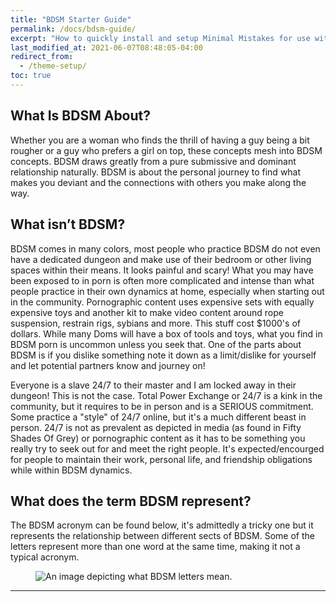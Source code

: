 ```yaml
---
title: "BDSM Starter Guide"
permalink: /docs/bdsm-guide/
excerpt: "How to quickly install and setup Minimal Mistakes for use with GitHub Pages."
last_modified_at: 2021-06-07T08:48:05-04:00
redirect_from:
  - /theme-setup/
toc: true
---
```

## What Is BDSM About?
Whether you are a woman who finds the thrill of having a guy being a bit rougher or a guy who prefers a girl on top, these concepts mesh into BDSM concepts. BDSM draws greatly from a pure submissive and dominant relationship naturally. BDSM is about the personal journey to find what makes you deviant and the connections with others you make along the way.

## What isn’t BDSM?
BDSM comes in many colors, most people who practice BDSM do not even have a dedicated dungeon and make use of their bedroom or other living spaces within their means.
It looks painful and scary! What you may have been exposed to in porn is often more complicated and intense than what people practice in their own dynamics at home, especially when starting out in the community. Pornographic content uses expensive sets with equally expensive toys and another kit to make video content around rope suspension, restrain rigs, sybians and more. This stuff cost $1000's of dollars. While many Doms will have a box of tools and toys, what you find in BDSM porn is uncommon unless you seek that. One of the parts about BDSM is if you dislike something note it down as a limit/dislike for yourself and let potential partners know and journey on!

Everyone is a slave 24/7 to their master and I am locked away in their dungeon! This is not the case. Total Power Exchange or 24/7 is a kink in the community, but it requires to be in person and is a SERIOUS commitment. Some practice a "style" of 24/7 online, but it's a much different beast in person. 24/7 is not as prevalent as depicted in media (as found in Fifty Shades Of Grey) or pornographic content as it has to be something you really try to seek out for and meet the right people. It's expected/encourged for people to maintain their work, personal life, and friendship obligations while within BDSM dynamics.

## What does the term BDSM represent?
The BDSM acronym can be found below, it's admittedly a tricky one but it represents the relationship between different sects of BDSM. Some of the letters represent more than one word at the same time, making it not a typical acronym.

<figure>
  <img src="{{ '/assets/images/doc-BDSM-acronym.png' | relative_url }}" alt="An image depicting what BDSM letters mean.">
</figure>

---
